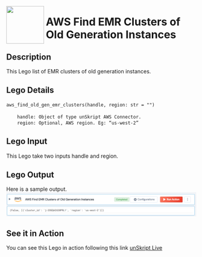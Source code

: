 [<img align="left" src="https://unskript.com/assets/favicon.png" width="100" height="100" style="padding-right: 5px">](https://unskript.com/assets/favicon.png) 
<h1>AWS Find EMR Clusters of Old Generation Instances</h1>

## Description
This Lego list of EMR clusters of old generation instances.


## Lego Details

    aws_find_old_gen_emr_clusters(handle, region: str = "")

        handle: Object of type unSkript AWS Connector.
        region: Optional, AWS region. Eg: “us-west-2”

## Lego Input
This Lego take two inputs handle and region.

## Lego Output
Here is a sample output.
<img src="./1.png">


## See it in Action
You can see this Lego in action following this link [unSkript Live](https://us.app.unskript.io)